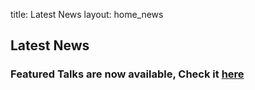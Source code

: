 title: Latest News
layout: home_news

## Latest News

### Featured Talks are now available, Check it [here](https://pretalx.evolutio.pt/pycon-portugal-2024/featured/)